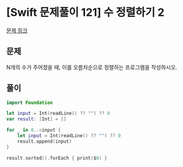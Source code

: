 # [Swift 문제풀이 121] 수 정렬하기 2

[문제 링크](https://www.acmicpc.net/problem/2751)

## 문제

N개의 수가 주어졌을 때, 이를 오름차순으로 정렬하는 프로그램을 작성하시오.

## 풀이

```swift
import Foundation

let input = Int(readLine() ?? "") ?? 0
var result: [Int] = []

for _ in 0..<input {
    let input = Int(readLine() ?? "") ?? 0
    result.append(input)
}

result.sorted().forEach { print($0) }
```
